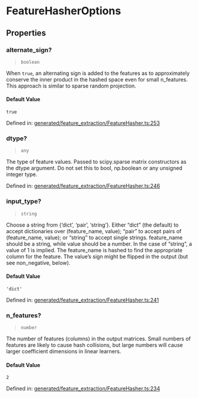 # FeatureHasherOptions

## Properties

### alternate\_sign?

> `boolean`

When `true`, an alternating sign is added to the features as to approximately conserve the inner product in the hashed space even for small n\_features. This approach is similar to sparse random projection.

#### Default Value

`true`

Defined in:  [generated/feature\_extraction/FeatureHasher.ts:253](https://github.com/transitive-bullshit/scikit-learn-ts/blob/b59c1ff/packages/sklearn/src/generated/feature_extraction/FeatureHasher.ts#L253)

### dtype?

> `any`

The type of feature values. Passed to scipy.sparse matrix constructors as the dtype argument. Do not set this to bool, np.boolean or any unsigned integer type.

Defined in:  [generated/feature\_extraction/FeatureHasher.ts:246](https://github.com/transitive-bullshit/scikit-learn-ts/blob/b59c1ff/packages/sklearn/src/generated/feature_extraction/FeatureHasher.ts#L246)

### input\_type?

> `string`

Choose a string from {‘dict’, ‘pair’, ‘string’}. Either “dict” (the default) to accept dictionaries over (feature\_name, value); “pair” to accept pairs of (feature\_name, value); or “string” to accept single strings. feature\_name should be a string, while value should be a number. In the case of “string”, a value of 1 is implied. The feature\_name is hashed to find the appropriate column for the feature. The value’s sign might be flipped in the output (but see non\_negative, below).

#### Default Value

`'dict'`

Defined in:  [generated/feature\_extraction/FeatureHasher.ts:241](https://github.com/transitive-bullshit/scikit-learn-ts/blob/b59c1ff/packages/sklearn/src/generated/feature_extraction/FeatureHasher.ts#L241)

### n\_features?

> `number`

The number of features (columns) in the output matrices. Small numbers of features are likely to cause hash collisions, but large numbers will cause larger coefficient dimensions in linear learners.

#### Default Value

`2`

Defined in:  [generated/feature\_extraction/FeatureHasher.ts:234](https://github.com/transitive-bullshit/scikit-learn-ts/blob/b59c1ff/packages/sklearn/src/generated/feature_extraction/FeatureHasher.ts#L234)
